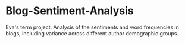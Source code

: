 # Blog-Sentiment-Analysis
Eva's term project. Analysis of the sentiments and word frequencies in blogs, including variance across different author demographic groups.
